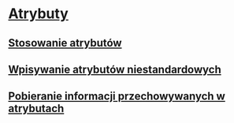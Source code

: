 # [Atrybuty](index.md)
## [Stosowanie atrybutów](applying-attributes.md)
## [Wpisywanie atrybutów niestandardowych](writing-custom-attributes.md)
## [Pobieranie informacji przechowywanych w atrybutach](retrieving-information-stored-in-attributes.md)
